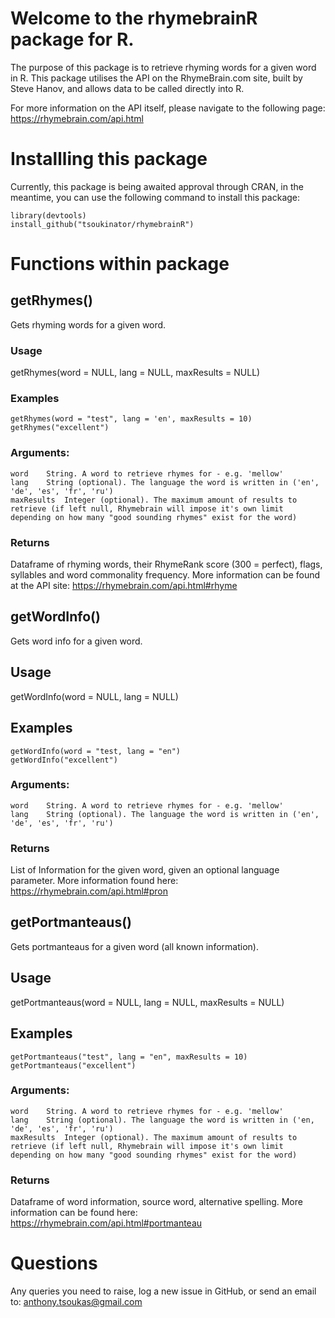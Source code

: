 # Welcome to the rhymebrainR package for R.

The purpose of this package is to retrieve rhyming words for a given word in R.
This package utilises the API on the RhymeBrain.com site, built by Steve Hanov, and allows data to be called directly into R.

For more information on the API itself, please navigate to the following page:
https://rhymebrain.com/api.html

# Installling this package
Currently, this package is being awaited approval through CRAN, in the meantime, you can use the following command to install this package:
```
library(devtools)
install_github("tsoukinator/rhymebrainR")
```

# Functions within package

## getRhymes()
Gets rhyming words for a given word.

### Usage
getRhymes(word = NULL, lang = NULL, maxResults = NULL)

### Examples
```
getRhymes(word = "test", lang = 'en', maxResults = 10)
getRhymes("excellent")
```

### Arguments:
```
word	String. A word to retrieve rhymes for - e.g. 'mellow'
lang	String (optional). The language the word is written in ('en', 'de', 'es', 'fr', 'ru')
maxResults	Integer (optional). The maximum amount of results to retrieve (if left null, Rhymebrain will impose it's own limit depending on how many "good sounding rhymes" exist for the word)
```

### Returns
Dataframe of rhyming words, their RhymeRank score (300 = perfect), flags, syllables and word commonality frequency. More information can be found at the API site: <https://rhymebrain.com/api.html#rhyme>

## getWordInfo()
Gets word info for a given word.

## Usage
getWordInfo(word = NULL, lang = NULL)

## Examples
```
getWordInfo(word = "test, lang = "en")
getWordInfo("excellent")
```

### Arguments:
```
word	String. A word to retrieve rhymes for - e.g. 'mellow'
lang	String (optional). The language the word is written in ('en', 'de', 'es', 'fr', 'ru')
```

### Returns
List of Information for the given word, given an optional language parameter. More information found here: <https://rhymebrain.com/api.html#pron>

## getPortmanteaus()
Gets portmanteaus for a given word (all known information).

## Usage
getPortmanteaus(word = NULL, lang = NULL, maxResults = NULL)

## Examples
```
getPortmanteaus("test", lang = "en", maxResults = 10)
getPortmanteaus("excellent")
```

### Arguments:
```
word	String. A word to retrieve rhymes for - e.g. 'mellow'
lang	String (optional). The language the word is written in ('en, 'de', 'es', 'fr', 'ru')
maxResults	Integer (optional). The maximum amount of results to retrieve (if left null, Rhymebrain will impose it's own limit depending on how many "good sounding rhymes" exist for the word)
```

### Returns
Dataframe of word information, source word, alternative spelling. More information can be found here: <https://rhymebrain.com/api.html#portmanteau>


# Questions
Any queries you need to raise, log a new issue in GitHub, or send an email to: anthony.tsoukas@gmail.com
